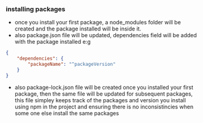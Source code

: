 ### installing packages
- once you install your first package, a node_modules folder will be created and the package installed will be inside it.
- also package.json file will be updated, dependencies field will be added with the package installed e:g
```json
{
    "dependencies": {
        "packageName": "^packageVersion"
    }
}
```
- also package-lock.json file will be created once you installed your first package, then the same file will be updated for subsequent packages, this file simpley keeps track of the packages and version you install using npm in the project and ensuring there is no inconsistincies when some one else install the same packages